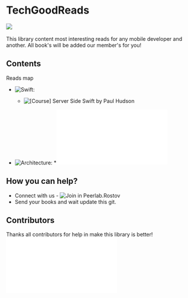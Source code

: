 # TechGoodReads
![](https://img.shields.io/dub/l/vibe-d.svg)

This library content most interesting reads for any mobile developer and another. All book's will be added our member's for you!


## Contents

Reads map

* ![Swift](Reads/Swift):
    * ![ [Course] Server Side Swift by Paul Hudson](Reads/Swift/Server-Side-Swift_by_Paul_Hudson)

* ![Architecture](Reads/Architecture):
    *![Design Patterns - Explained Simply by Alexander Shvets](Reads/Architecture/DesignPatternsExplainedSimply.pdf)

## How you can help?

* Connect with us - ![Join in Peerlab.Rostov](https://t.me/peerlab_rnd)
* Send your books and wait update this git.

## Contributors

Thanks all contributors for help in make this library is better!
![CONTRIBUTING.md](CONTRIBUTING.md)
